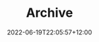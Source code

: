 ---
title: "Archive"
date: 2022-06-19T22:05:57+12:00
draft: false
type: archive

tables:
    All outages:
        modal: /modals/outage
        pagination: variables.all_outages.count
        template: tables/table.html
        variable: all_outages
        variable_params: "&sort=end_date desc"
        key_renaming: true
        item_limit: 50
        data:
            - id:
                mapping: outage_id
                cell_class: desktop-only
                trigger_modal:
                    variable: modal_outage
                    click_function: ReinitaliseMapFromLocationString(variables.modal_outage.location)
            - street:
                mapping: street
                cell_class: desktop-only
            - suburb:
                mapping: suburb
                cell_class: desktop-only
            - status:
                mapping: status
                cell_class: desktop-only
                class: rounded-label
                boolean_class:
                    true:
                        mapping: active
                        value: true
                        class: light-orange-bg
                    false:
                        mapping: inactive
                        value: false
                        class: light-gray-bg
            - type:
                mapping: outage_type
                cell_class: desktop-only
                class: rounded-label
                boolean_class:
                    true:
                        mapping: planned
                        value: planned
                        class: light-green-bg
                    false:
                        mapping: unplanned
                        value: unplanned
                        class: light-pink-bg
            - start_date:
                mapping: start_date
                function: shortenJSONDate
                cell_class: desktop-only
            - start_time:
                mapping: start_date
                function: findJSONDateTime
                cell_class: larger-desktop-only
            - end_date:
                mapping: end_date
                function: shortenJSONDate
                cell_class: desktop-only
            - end_time:
                mapping: end_date
                function: findJSONDateTime
                cell_class: larger-desktop-only
            - outage:
                cell_class: mobile-only
                trigger_modal:
                    variable: modal_outage
                    click_function: ReinitaliseMapFromLocationString(variables.modal_outage.location)
                html:
                    - id:
                        mapping: outage_id
                        post_text: " — "
                        class: inline-outage-label font-bold 
                    - street:
                        mapping: street
                        post_text: " — "
                        class: inline-outage-label font-bold 
                    - suburb:
                        mapping: suburb
                        class: inline-outage-label font-bold 
                        force_line_break: true
                    - start_date:
                        mapping: start_date
                        function: shortenJSONDate
                        class: inline-outage-label
                    - start_time:
                        mapping: start_date
                        function: findJSONDateTime
                        class: inline-outage-label
                    - end_date:
                        pre_text: " — "
                        mapping: end_date
                        function: shortenJSONDate
                        class: inline-outage-label
                    - end_time:
                        mapping: end_date
                        function: findJSONDateTime
                        class: inline-outage-label
                        force_line_break: true
                    - status:
                        mapping: status
                        class: rounded-label inline-outage-label
                        boolean_class:
                            true:
                                mapping: active
                                value: true
                                class: light-orange-bg
                            false:
                                mapping: inactive
                                value: false
                                class: light-gray-bg
                    - type:
                        mapping: outage_type
                        class: rounded-label inline-outage-label
                        boolean_class:
                            true:
                                mapping: planned
                                value: planned
                                class: light-green-bg
                            false:
                                mapping: unplanned
                                value: unplanned
                                class: light-pink-bg

        enable_search:
            placeholder: Search by ID, street or suburb...
            function: getAllOutages

---